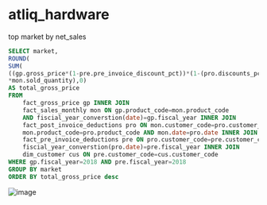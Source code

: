 # atliq_hardware
top market by net_sales
```sql
SELECT market,
ROUND(
SUM(
((gp.gross_price*(1-pre.pre_invoice_discount_pct))*(1-(pro.discounts_pct+pro.other_deductions_pct)))
*mon.sold_quantity),0) 
AS total_gross_price
FROM 
	fact_gross_price gp INNER JOIN 
	fact_sales_monthly mon ON gp.product_code=mon.product_code 
	AND fiscial_year_converstion(date)=gp.fiscal_year INNER JOIN 
    fact_post_invoice_deductions pro ON mon.customer_code=pro.customer_code AND
    mon.product_code=pro.product_code AND mon.date=pro.date INNER JOIN 
	fact_pre_invoice_deductions pre ON pro.customer_code=pre.customer_code AND 
    fiscial_year_converstion(pro.date)=pre.fiscal_year INNER JOIN  
	dim_customer cus ON pre.customer_code=cus.customer_code 
WHERE gp.fiscal_year=2018 AND pre.fiscal_year=2018    
GROUP BY market 
ORDER BY total_gross_price desc
```
![image](https://github.com/bala942/atliq_hardware/assets/127521506/6c821135-731e-47f5-8a28-c44d14d20c19)




